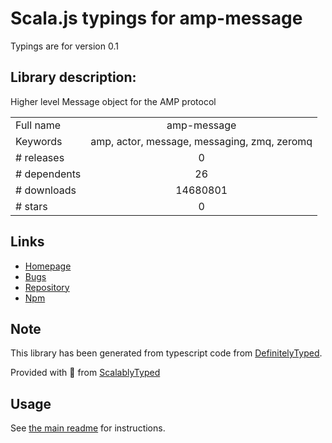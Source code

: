 
# Scala.js typings for amp-message

Typings are for version 0.1

## Library description:
Higher level Message object for the AMP protocol

|                    |                 |
| ------------------ | :-------------: |
| Full name          | amp-message |
| Keywords           | amp, actor, message, messaging, zmq, zeromq |
| # releases         | 0 |
| # dependents       | 26 |
| # downloads        | 14680801 |
| # stars            | 0 |

## Links
- [Homepage](https://github.com/visionmedia/node-amp-message)
- [Bugs](https://github.com/visionmedia/node-amp-message/issues)
- [Repository](https://github.com/visionmedia/node-amp-message)
- [Npm](https://www.npmjs.com/package/amp-message)
    


## Note
This library has been generated from typescript code from [DefinitelyTyped](https://definitelytyped.org).

Provided with :purple_heart: from [ScalablyTyped](https://github.com/oyvindberg/ScalablyTyped)

## Usage
See [the main readme](../../readme.md) for instructions.


